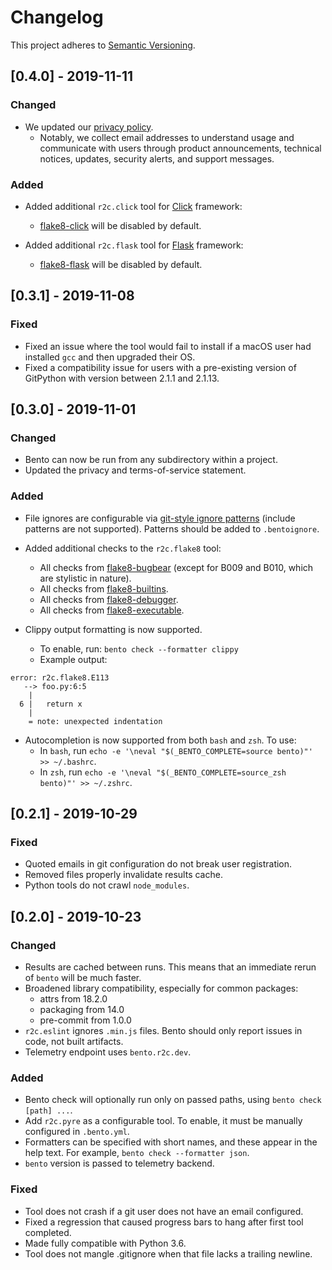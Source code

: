 # Changelog

This project adheres to [Semantic Versioning](http://semver.org/spec/v2.0.0.html).

## [0.4.0] - 2019-11-11

### Changed

- We updated our [privacy policy](https://github.com/returntocorp/bento/commits/master/PRIVACY.md).
  - Notably, we collect email addresses to understand usage and communicate with users through product announcements, technical notices, updates, security alerts, and support messages.

### Added

- Added additional `r2c.click` tool for [Click](http://click.palletsprojects.com/) framework:

  - [flake8-click](https://pypi.org/project/flake8-click/) will be disabled by default.

- Added additional `r2c.flask` tool for [Flask](https://flask.palletsprojects.com/) framework:

  - [flake8-flask](https://pypi.org/project/flake8-flask/) will be disabled by default.

## [0.3.1] - 2019-11-08

### Fixed

- Fixed an issue where the tool would fail to install if a macOS user
  had installed `gcc` and then upgraded their OS.
- Fixed a compatibility issue for users with a pre-existing version
  of GitPython with version between 2.1.1 and 2.1.13.

## [0.3.0] - 2019-11-01

### Changed

- Bento can now be run from any subdirectory within a project.
- Updated the privacy and terms-of-service statement.

### Added

- File ignores are configurable via [git-style ignore patterns](https://git-scm.com/docs/gitignore) (include patterns
  are not supported). Patterns should be added to `.bentoignore`.

- Added additional checks to the `r2c.flake8` tool:

  - All checks from [flake8-bugbear](https://github.com/PyCQA/flake8-bugbear) (except for B009 and B010,
    which are stylistic in nature).
  - All checks from [flake8-builtins](https://github.com/gforcada/flake8-builtins).
  - All checks from [flake8-debugger](https://github.com/jbkahn/flake8-debugger).
  - All checks from [flake8-executable](https://github.com/xuhdev/flake8-executable).

- Clippy output formatting is now supported.
  - To enable, run: `bento check --formatter clippy`
  - Example output:

```
error: r2c.flake8.E113
   --> foo.py:6:5
    |
  6 |   return x
    |
    = note: unexpected indentation
```

- Autocompletion is now supported from both `bash` and `zsh`. To use:
  - In `bash`, run `echo -e '\neval "$(_BENTO_COMPLETE=source bento)"' >> ~/.bashrc`.
  - In `zsh`, run `echo -e '\neval "$(_BENTO_COMPLETE=source_zsh bento)"' >> ~/.zshrc`.

## [0.2.1] - 2019-10-29

### Fixed

- Quoted emails in git configuration do not break user registration.
- Removed files properly invalidate results cache.
- Python tools do not crawl `node_modules`.

## [0.2.0] - 2019-10-23

### Changed

- Results are cached between runs. This means that an immediate rerun of
  `bento` will be much faster.
- Broadened library compatibility, especially for common packages:
  - attrs from 18.2.0
  - packaging from 14.0
  - pre-commit from 1.0.0
- `r2c.eslint` ignores `.min.js` files. Bento should only report issues in code, not built artifacts.
- Telemetry endpoint uses `bento.r2c.dev`.

### Added

- Bento check will optionally run only on passed paths, using `bento check [path] ...`.
- Add `r2c.pyre` as a configurable tool. To enable, it must be manually configured in `.bento.yml`.
- Formatters can be specified with short names, and these appear in the help text. For example, `bento check --formatter json`.
- `bento` version is passed to telemetry backend.

### Fixed

- Tool does not crash if a git user does not have an email configured.
- Fixed a regression that caused progress bars to hang after first tool completed.
- Made fully compatible with Python 3.6.
- Tool does not mangle .gitignore when that file lacks a trailing newline.
